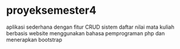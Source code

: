 # proyeksemester4
aplikasi sederhana dengan fitur CRUD sistem daftar nilai mata kuliah berbasis website menggunakan bahasa pemprograman php dan menerapkan bootstrap

